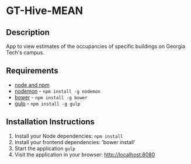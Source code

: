 # GT-Hive-MEAN  

## Description

App to view estimates of the occupancies of specific buildings on Georgia Tech's campus. 

## Requirements

- [node and npm](http://nodejs.org/)
- [nodemon](http://nodemon.io/) - `npm install -g nodemon`
- [bower](http://bower.io) - `npm install -g bower`
- [gulp](http://gulpjs.com/) - `npm install -g gulp`

## Installation Instructions

1. Install your Node dependencies: `npm install`
2. Install your frontend dependencies: 'bower install'
3. Start the application `gulp`
4. Visit the application in your browser: [http://localhost:8080](http://localhost:8080)